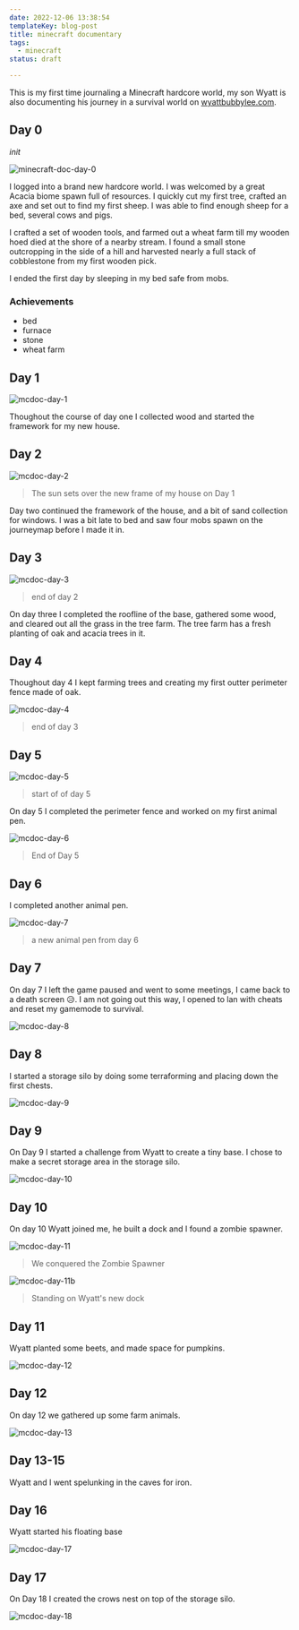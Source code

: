```yaml
---
date: 2022-12-06 13:38:54
templateKey: blog-post
title: minecraft documentary
tags:
  - minecraft
status: draft

---
```


This is my first time journaling a Minecraft hardcore world, my son Wyatt is
also documenting his journey in a survival world on
[wyattbubbylee.com](https://www.wyattbubbylee.com/).


## Day 0
_init_

![minecraft-doc-day-0](https://screenshots.waylonwalker.com/minecraft-doc-day-0.webp)

I logged into a brand new hardcore world.  I was welcomed by a great Acacia
biome spawn full of resources.  I quickly cut my first tree, crafted an axe and
set out to find my first sheep.  I was able to find enough sheep for a bed,
several cows and pigs.

I crafted a set of wooden tools, and farmed out a wheat farm till my wooden
hoed died at the shore of a nearby stream.  I found a small stone outcropping
in the side of a hill and harvested nearly a full stack of cobblestone from my
first wooden pick.

I ended the first day by sleeping in my bed safe from mobs.

### Achievements

* bed
* furnace
* stone
* wheat farm


## Day 1

![mcdoc-day-1](https://screenshots.waylonwalker.com/mcdoc-day-1.webp)

Thoughout the course of day one I collected wood and started the framework for
my new house.


## Day 2

![mcdoc-day-2](https://screenshots.waylonwalker.com/mcdoc-day-2.webp)

> The sun sets over the new frame of my house on Day 1

Day two continued the framework of the house, and a bit of sand collection for
windows.  I was a bit late to bed and saw four mobs spawn on the journeymap
before I made it in.

## Day 3

![mcdoc-day-3](https://screenshots.waylonwalker.com/mcdoc-day-3.webp)
> end of day 2

On day three I completed the roofline of the base, gathered some wood, and
cleared out all the grass in the tree farm.  The tree farm has a fresh planting
of oak and acacia trees in it.

## Day 4

Thoughout day 4 I kept farming trees and creating my first outter perimeter
fence made of oak.

![mcdoc-day-4](https://screenshots.waylonwalker.com/mcdoc-day-4.webp)
> end of day 3

## Day 5
![mcdoc-day-5](https://screenshots.waylonwalker.com/mcdoc-day-5.webp)

> start of of day 5

On day 5 I completed the perimeter fence and worked on my first animal pen.

![mcdoc-day-6](https://screenshots.waylonwalker.com/mcdoc-day-6.webp)
> End of Day 5

## Day 6

I completed another animal pen.

![mcdoc-day-7](https://screenshots.waylonwalker.com/mcdoc-day-7.webp)
> a new animal pen from day 6


## Day 7

On day 7 I left the game paused and went to some meetings, I came back to a
death screen 😥.  I am not going out this way, I opened to lan with cheats and
reset my gamemode to survival.

![mcdoc-day-8](https://screenshots.waylonwalker.com/mcdoc-day-8.webp)

## Day 8

I started a storage silo by doing some terraforming and placing down the first
chests.

![mcdoc-day-9](https://screenshots.waylonwalker.com/mcdoc-day-9.webp)

## Day 9

On Day 9 I started a challenge from Wyatt to create a tiny base.  I chose to
make a secret storage area in the storage silo.

![mcdoc-day-10](https://screenshots.waylonwalker.com/mcdoc-day-10.webp)

## Day 10

On day 10 Wyatt joined me, he built a dock and I found a zombie spawner.

![mcdoc-day-11](https://screenshots.waylonwalker.com/mcdoc-day-11.webp)

> We conquered the Zombie Spawner

![mcdoc-day-11b](https://screenshots.waylonwalker.com/mcdoc-day-11b.webp)

> Standing on Wyatt's new dock

## Day 11

Wyatt planted some beets, and made space for pumpkins.

![mcdoc-day-12](https://screenshots.waylonwalker.com/mcdoc-day-12.webp)

##  Day 12

On day 12 we gathered up some farm animals.

![mcdoc-day-13](https://screenshots.waylonwalker.com/mcdoc-day-13.webp)

## Day 13-15

Wyatt and I went spelunking in the caves for iron.

## Day 16

Wyatt started his floating base

![mcdoc-day-17](https://screenshots.waylonwalker.com/mcdoc-day-17.webp)

## Day 17

On Day 18 I created the crows nest on top of the storage silo.

![mcdoc-day-18](https://screenshots.waylonwalker.com/mcdoc-day-18.webp)
